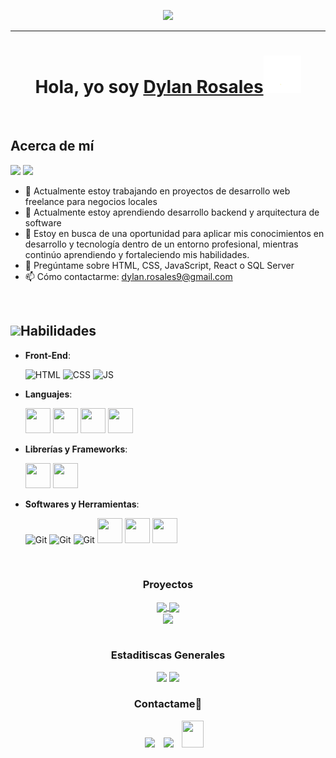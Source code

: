 <p align="center">
  <img src="https://miro.medium.com/max/2048/1*OohqW5DGh9CQS4hLY5FXzA.png" height="230"/>
</p>
<hr>
<h1 align="center">Hola, yo soy <a href="https://github.com/Aryagm">Dylan Rosales<a><img src="https://github.com/Kathryn-Jie/Kathryn-Jie/blob/main/wave.gif" width="60px"/></h1>
<Br>
<h2> Acerca de mí </h2>
 <p align="left">
  <img src="https://img.shields.io/badge/Focus-Front%20Development-dodgerblue" />
  <img src="https://img.shields.io/badge/Languages-Español-dodgerblue" />
</p>

- 🔭 Actualmente estoy trabajando en proyectos de desarrollo web freelance para negocios locales  
- 🌱 Actualmente estoy aprendiendo desarrollo backend y arquitectura de software  
- 📁 Estoy en busca de una oportunidad para aplicar mis conocimientos en desarrollo y tecnología dentro de un entorno profesional, mientras continúo aprendiendo y fortaleciendo mis habilidades. 
- 💬 Pregúntame sobre HTML, CSS, JavaScript, React o SQL Server  
- 📫 Cómo contactarme: [dylan.rosales9@gmail.com](mailto:dylan.rosales9@gmail.com)  
<br>

## <img src="https://media2.giphy.com/media/QssGEmpkyEOhBCb7e1/giphy.gif?cid=ecf05e47a0n3gi1bfqntqmob8g9aid1oyj2wr3ds3mg700bl&rid=giphy.gif" width ="25"><b>Habilidades</b>

<p align="center">
  
- **Front-End**:

   <img src="https://user-images.githubusercontent.com/64439609/212556407-f122dc0e-901c-4df7-960f-29a3b52c5349.png" width="40" height="40" alt="HTML" />
   <img src="https://user-images.githubusercontent.com/64439609/212556203-47a51702-fec1-4275-bafb-6afdea15b092.png" width="40" height="40" alt="CSS" />
   <img src="https://user-images.githubusercontent.com/64439609/212556085-e6f8391a-6f25-43d5-8bfe-818167047cfb.png" width="40" height="40" alt="JS"/>

- **Languajes**:
    
   <img src="https://cdn.jsdelivr.net/gh/devicons/devicon/icons/java/java-original.svg" width="40" height="40" />
   <img src="https://cdn.jsdelivr.net/gh/devicons/devicon/icons/python/python-original.svg" width="40" height="40" />
   <img src="https://cdn.jsdelivr.net/gh/devicons/devicon/icons/csharp/csharp-original.svg" width="40" height="40" />
   <img src="https://cdn.jsdelivr.net/gh/devicons/devicon/icons/javascript/javascript-original.svg" width="40" height="40" />
   
- **Librerías y Frameworks**:

   <img src="https://cdn.jsdelivr.net/gh/devicons/devicon/icons/bootstrap/bootstrap-original.svg" width="40" height="40" />
   <img src="https://cdn.jsdelivr.net/gh/devicons/devicon/icons/react/react-original.svg" width="40" height="40" />


- **Softwares y Herramientas**:
    
   <img src="https://user-images.githubusercontent.com/64439609/212556741-81407849-82c8-4926-854f-820e8a644375.png" width="40" height="40" alt="Git"/>
   <img src="https://user-images.githubusercontent.com/64439609/212556816-5f39489d-6cee-4f1c-997f-4d30a391287c.png" width="40" height="40" alt="Git"/>
   <img src="https://user-images.githubusercontent.com/64439609/212556802-77a65ec1-aa71-4272-b603-1a57d1914678.png" width="40" height="40" alt="Git"/>
   <img src="https://cdn.jsdelivr.net/gh/devicons/devicon/icons/androidstudio/androidstudio-original.svg" width="40" height="40" />
   <img src="https://cdn.jsdelivr.net/gh/devicons/devicon/icons/figma/figma-original.svg" width="40" height="40" />
   <img src="https://cdn.jsdelivr.net/gh/devicons/devicon/icons/microsoftsqlserver/microsoftsqlserver-plain.svg" width="40" height="40"/>

<br>
</p>

<h3 align="center" >Proyectos </h3>
<div align="center">
	<a href="https://vistella.vercel.app/" target="_blank">
  	<img align="center" src="https://github-readme-stats.vercel.app/api/pin/?username=dylan-ros&repo=Vistella&theme=tokyonight" />
	</a>
	<a href="https://portafolio-dylan.vercel.app/" target="_blank">
	  <img align="center" src="https://github-readme-stats.vercel.app/api/pin/?username=dylan-ros&repo=PortafolioDylan&theme=tokyonight" />
	</a>
	<br>
	<a href="https://presentacion-lime.vercel.app/" target="_blank">
	  <img align="center" src="https://github-readme-stats.vercel.app/api/pin/?username=dylan-ros&repo=Presentacion&theme=tokyonight" />
	</a>
</div>
<br>

<h3 align="center" >Estaditiscas Generales </h3>
	<p align="center">
  		<img src="https://github-readme-stats.vercel.app/api?username=dylan-ros&show_icons=true&theme=tokyonight" />
  		<img src="https://github-readme-stats.vercel.app/api/top-langs/?username=dylan-ros&layout=compact&theme=tokyonight" />
	</p>


<h3 align="center" >Contactame🤝 </h3>

<p align="center">

 <div align="center"  class="icons-social" style="margin-left: 10px;">
        <a   target="_blank" href="https://www.linkedin.com/in/dylan-rosales-9a7493294/">
			<img src="https://img.icons8.com/doodle/40/000000/linkedin--v2.png" style="margin-left: 10px;" ></a>
        <a style="margin-left: 10px;" target="_blank" href="https://github.com/dylan-ros">
		<img src="https://img.icons8.com/doodle/40/000000/github--v1.png"></a>
           <a style="margin-left: 10px;" target="_blank" href="mailto:dylan.rosales9@gmail.com">
		<img src="https://img.icons8.com/doodle/2x/gmail-new.png" style=" width:35px; height:43px;"></a>
		</div>
</p>


	

</div>
